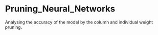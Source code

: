 # Pruning_Neural_Networks
Analysing the accuracy of the model by the column and individual weight pruning.
